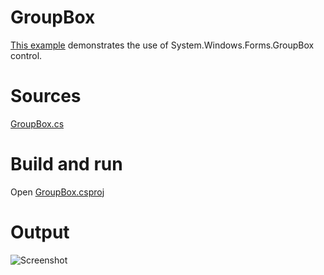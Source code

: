 # GroupBox

[This example](.) demonstrates the use of System.Windows.Forms.GroupBox control.

# Sources

[GroupBox.cs](GroupBox.cs)

# Build and run

Open [GroupBox.csproj](GroupBox.csproj)

# Output

![Screenshot](../../docs/Pictures/Forms/GroupBox.png)

